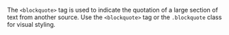 The `<blockquote>` tag is used to indicate the quotation of a large section of text from another source. Use the `<blockquote>` tag or the `.blockquote` class for visual styling.
